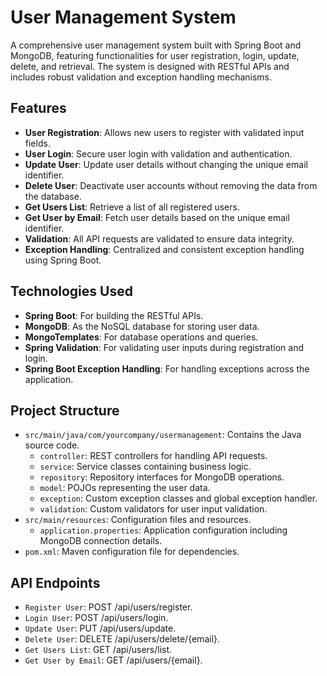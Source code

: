 # User Management System

A comprehensive user management system built with Spring Boot and MongoDB, featuring functionalities for user registration, login, update, delete, and retrieval. The system is designed with RESTful APIs and includes robust validation and exception handling mechanisms.

## Features
 
- **User Registration**: Allows new users to register with validated input fields.
- **User Login**: Secure user login with validation and authentication. 
- **Update User**: Update user details without changing the unique email identifier.
- **Delete User**: Deactivate user accounts without removing the data from the database. 
- **Get Users List**: Retrieve a list of all registered users.
- **Get User by Email**: Fetch user details based on the unique email identifier.
- **Validation**: All API requests are validated to ensure data integrity.
- **Exception Handling**: Centralized and consistent exception handling using Spring Boot.

## Technologies Used

- **Spring Boot**: For building the RESTful APIs.
- **MongoDB**: As the NoSQL database for storing user data.
- **MongoTemplates**: For database operations and queries.
- **Spring Validation**: For validating user inputs during registration and login.
- **Spring Boot Exception Handling**: For handling exceptions across the application.

## Project Structure

- `src/main/java/com/yourcompany/usermanagement`: Contains the Java source code.
  - `controller`: REST controllers for handling API requests.
  - `service`: Service classes containing business logic.
  - `repository`: Repository interfaces for MongoDB operations.
  - `model`: POJOs representing the user data.
  - `exception`: Custom exception classes and global exception handler.
  - `validation`: Custom validators for user input validation.
- `src/main/resources`: Configuration files and resources.
  - `application.properties`: Application configuration including MongoDB connection details.
- `pom.xml`: Maven configuration file for dependencies.

## API Endpoints
- `Register User`: POST /api/users/register.
- `Login User`: POST /api/users/login.
- `Update User`: PUT /api/users/update.
- `Delete User`: DELETE /api/users/delete/{email}.
- `Get Users List`: GET /api/users/list.
- `Get User by Email`: GET /api/users/{email}.


